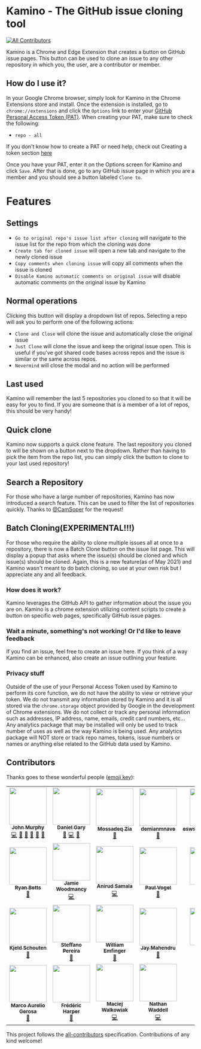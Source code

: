 # Kamino - The GitHub issue cloning tool

[![All Contributors](https://img.shields.io/badge/all_contributors-15-orange.svg?style=flat-square)](#contributors)

Kamino is a Chrome and Edge Extension that creates a button on GitHub issue pages. This button can be used to clone an issue to any other repository in which you, the user, are a contributor or member.

## How do I use it?

In your Google Chrome browser, simply look for Kamino in the Chrome Extensions store and install. Once the extension is installed, go to `chrome://extensions` and click the `Options` link to enter your [GitHub Personal Access Token (PAT)](https://github.com/settings/tokens). When creating your PAT, make sure to check the following:

- `repo - all`

If you don't know how to create a PAT or need help, check out Creating a token section [here](https://help.github.com/articles/creating-a-personal-access-token-for-the-command-line/)

Once you have your PAT, enter it on the Options screen for Kamino and click `Save`. After that is done, go to any GitHub issue page in which you are a member and you should see a button labeled `Clone to`.

# Features

## Settings

- `Go to original repo's issue list after cloning` will navigate to the issue list for the repo from which the cloning was done
- `Create tab for cloned issue` will open a new tab and navigate to the newly cloned issue
- `Copy comments when cloning issue` will copy all comments when the issue is cloned
- `Disable Kamino automatic comments on original issue` will disable automatic comments on the original issue by Kamino

## Normal operations

Clicking this button will display a dropdown list of repos. Selecting a repo will ask you to perform one of the following actions:

- `Clone and Close` will clone the issue and automatically close the original issue
- `Just Clone` will clone the issue and keep the original issue open. This is useful if you've got shared code bases across repos and the issue is similar or the same across repos.
- `Nevermind` will close the modal and no action will be performed

## Last used

Kamino will remember the last 5 repositories you cloned to so that it will be easy for you to find. If you are someone that is a member of a lot of repos, this should be very handy!

## Quick clone

Kamino now supports a quick clone feature. The last repository you cloned to will be shown on a button next to the dropdown. Rather than having to pick the item from the repo list, you can simply click the button to clone to your last used repository!

## Search a Repository

For those who have a large number of repositories, Kamino has now introduced a search feature. This can be used to filter the list of repositories quickly. Thanks to [@CamSoper](https://github.com/CamSoper) for the request!

## Batch Cloning(EXPERIMENTAL!!!)

For those who require the ability to clone multiple issues all at once to a repository, there is now a Batch Clone button on the issue list page. This will display a popup that asks where the issue(s) should be cloned and which issue(s) should be cloned. Again, this is a new feature(as of May 2021) and Kamino wasn't meant to do batch cloning, so use at your own risk but I appreciate any and all feedback.

### How does it work?

Kamino leverages the GitHub API to gather information about the issue you are on. Kamino is a chrome extension utilizing content scripts to create a button on specific web pages, specifically GitHub issue pages.

### Wait a minute, something's not working! Or I'd like to leave feedback

If you find an issue, feel free to create an issue here. If you think of a way Kamino can be enhanced, also create an issue outlining your feature.

### Privacy stuff

Outside of the use of your Personal Access Token used by Kamino to perform its core function, we do not have the ability to view or retrieve your token. We do not transmit any information stored by Kamino and it is all stored via the `chrome.storage` object provided by Google in the development of Chrome extensions. We do not collect or track any personal information such as addresses, IP address, name, emails, credit card numbers, etc... Any analytics package that may be installed will only be used to track number of uses as well as the way Kamino is being used. Any analytics package will NOT store or track repo names, tokens, issue numbers or names or anything else related to the GitHub data used by Kamino.

## Contributors

Thanks goes to these wonderful people ([emoji key](https://allcontributors.org/docs/en/emoji-key)):

<!-- ALL-CONTRIBUTORS-LIST:START - Do not remove or modify this section -->
<!-- prettier-ignore-start -->
<!-- markdownlint-disable -->
<table>
  <tr>
    <td align="center"><a href="https://github.com/johnmurphy01"><img src="https://avatars2.githubusercontent.com/u/2939548?v=4?s=100" width="100px;" alt=""/><br /><sub><b>John Murphy</b></sub></a><br /><a href="https://github.com/gatewayapps/kamino/commits?author=johnmurphy01" title="Code">💻</a> <a href="#design-johnmurphy01" title="Design">🎨</a> <a href="https://github.com/gatewayapps/kamino/commits?author=johnmurphy01" title="Documentation">📖</a> <a href="#ideas-johnmurphy01" title="Ideas, Planning, & Feedback">🤔</a> <a href="#maintenance-johnmurphy01" title="Maintenance">🚧</a> <a href="#projectManagement-johnmurphy01" title="Project Management">📆</a></td>
    <td align="center"><a href="https://github.com/danielgary"><img src="https://avatars2.githubusercontent.com/u/5438098?v=4?s=100" width="100px;" alt=""/><br /><sub><b>Daniel Gary</b></sub></a><br /><a href="#ideas-danielgary" title="Ideas, Planning, & Feedback">🤔</a> <a href="https://github.com/gatewayapps/kamino/commits?author=danielgary" title="Code">💻</a> <a href="https://github.com/gatewayapps/kamino/issues?q=author%3Adanielgary" title="Bug reports">🐛</a></td>
    <td align="center"><a href="https://www.linkedin.com/in/mossadeqzia"><img src="https://avatars3.githubusercontent.com/u/3779697?v=4?s=100" width="100px;" alt=""/><br /><sub><b>Mossadeq Zia</b></sub></a><br /><a href="https://github.com/gatewayapps/kamino/issues?q=author%3Amzia" title="Bug reports">🐛</a></td>
    <td align="center"><a href="https://github.com/demianmnave"><img src="https://avatars3.githubusercontent.com/u/1405982?v=4?s=100" width="100px;" alt=""/><br /><sub><b>demianmnave</b></sub></a><br /><a href="https://github.com/gatewayapps/kamino/issues?q=author%3Ademianmnave" title="Bug reports">🐛</a></td>
    <td align="center"><a href="https://github.com/eswsalesapgcgemea"><img src="https://avatars3.githubusercontent.com/u/37366579?v=4?s=100" width="100px;" alt=""/><br /><sub><b>eswsalesapgcgemea</b></sub></a><br /><a href="https://github.com/gatewayapps/kamino/issues?q=author%3Aeswsalesapgcgemea" title="Bug reports">🐛</a> <a href="#ideas-eswsalesapgcgemea" title="Ideas, Planning, & Feedback">🤔</a></td>
    <td align="center"><a href="http://about.me/camthegeek"><img src="https://avatars0.githubusercontent.com/u/137648?v=4?s=100" width="100px;" alt=""/><br /><sub><b>Cam Soper</b></sub></a><br /><a href="https://github.com/gatewayapps/kamino/issues?q=author%3ACamSoper" title="Bug reports">🐛</a> <a href="#ideas-CamSoper" title="Ideas, Planning, & Feedback">🤔</a></td>
    <td align="center"><a href="https://github.com/adamperlin"><img src="https://avatars3.githubusercontent.com/u/10533886?v=4?s=100" width="100px;" alt=""/><br /><sub><b>Adam Perlin</b></sub></a><br /><a href="https://github.com/gatewayapps/kamino/commits?author=adamperlin" title="Code">💻</a></td>
  </tr>
  <tr>
    <td align="center"><a href="https://hazelnotes.org"><img src="https://avatars1.githubusercontent.com/u/158141?v=4?s=100" width="100px;" alt=""/><br /><sub><b>Ryan Betts</b></sub></a><br /><a href="#ideas-rbetts" title="Ideas, Planning, & Feedback">🤔</a></td>
    <td align="center"><a href="https://jamieW.io"><img src="https://avatars2.githubusercontent.com/u/30516128?v=4?s=100" width="100px;" alt=""/><br /><sub><b>Jamie Woodmancy</b></sub></a><br /><a href="https://github.com/gatewayapps/kamino/commits?author=jamie29w" title="Code">💻</a></td>
    <td align="center"><a href="https://github.com/eragon512"><img src="https://avatars2.githubusercontent.com/u/9765685?v=4?s=100" width="100px;" alt=""/><br /><sub><b>Anirud Samala</b></sub></a><br /><a href="https://github.com/gatewayapps/kamino/commits?author=eragon512" title="Code">💻</a></td>
    <td align="center"><a href="http://www.paulvogel.me"><img src="https://avatars3.githubusercontent.com/u/4786628?v=4?s=100" width="100px;" alt=""/><br /><sub><b>Paul Vogel</b></sub></a><br /><a href="https://github.com/gatewayapps/kamino/issues?q=author%3Apavog" title="Bug reports">🐛</a></td>
    <td align="center"><a href="https://github.com/justinneff"><img src="https://avatars3.githubusercontent.com/u/8649832?v=4?s=100" width="100px;" alt=""/><br /><sub><b>Justin Neff</b></sub></a><br /><a href="https://github.com/gatewayapps/kamino/pulls?q=is%3Apr+reviewed-by%3Ajustinneff" title="Reviewed Pull Requests">👀</a> <a href="#ideas-justinneff" title="Ideas, Planning, & Feedback">🤔</a></td>
    <td align="center"><a href="https://github.com/mcnewbk"><img src="https://avatars1.githubusercontent.com/u/4582269?v=4?s=100" width="100px;" alt=""/><br /><sub><b>Brandon McNew</b></sub></a><br /><a href="https://github.com/gatewayapps/kamino/pulls?q=is%3Apr+reviewed-by%3Amcnewbk" title="Reviewed Pull Requests">👀</a></td>
    <td align="center"><a href="https://www.linkedin.com/in/juliawillson/"><img src="https://avatars2.githubusercontent.com/u/1253399?v=4?s=100" width="100px;" alt=""/><br /><sub><b>Julia</b></sub></a><br /><a href="#ideas-fuzzyweapon" title="Ideas, Planning, & Feedback">🤔</a></td>
  </tr>
  <tr>
    <td align="center"><a href="http://schouten-lebbing.nl"><img src="https://avatars2.githubusercontent.com/u/7613738?v=4?s=100" width="100px;" alt=""/><br /><sub><b>Kjeld Schouten</b></sub></a><br /><a href="#ideas-Ornias1993" title="Ideas, Planning, & Feedback">🤔</a></td>
    <td align="center"><a href="https://github.com/SteffanoP"><img src="https://avatars1.githubusercontent.com/u/26782009?v=4?s=100" width="100px;" alt=""/><br /><sub><b>Steffano Pereira</b></sub></a><br /><a href="https://github.com/gatewayapps/kamino/issues?q=author%3ASteffanoP" title="Bug reports">🐛</a></td>
    <td align="center"><a href="http://www.linkedin.com/in/emfinger"><img src="https://avatars0.githubusercontent.com/u/213467?v=4?s=100" width="100px;" alt=""/><br /><sub><b>William Emfinger</b></sub></a><br /><a href="#ideas-finger563" title="Ideas, Planning, & Feedback">🤔</a></td>
    <td align="center"><a href="https://github.com/jmah-cc"><img src="https://avatars2.githubusercontent.com/u/57732952?v=4?s=100" width="100px;" alt=""/><br /><sub><b>Jay Mahendru</b></sub></a><br /><a href="#ideas-jmah-cc" title="Ideas, Planning, & Feedback">🤔</a></td>
    <td align="center"><a href="https://github.com/sjsaha"><img src="https://avatars0.githubusercontent.com/u/7125423?v=4?s=100" width="100px;" alt=""/><br /><sub><b>sjsaha</b></sub></a><br /><a href="#ideas-sjsaha" title="Ideas, Planning, & Feedback">🤔</a></td>
    <td align="center"><a href="https://github.com/knutwannheden"><img src="https://avatars3.githubusercontent.com/u/408765?v=4?s=100" width="100px;" alt=""/><br /><sub><b>Knut Wannheden</b></sub></a><br /><a href="#ideas-knutwannheden" title="Ideas, Planning, & Feedback">🤔</a></td>
    <td align="center"><a href="https://github.com/jlczuk"><img src="https://avatars2.githubusercontent.com/u/8922067?v=4?s=100" width="100px;" alt=""/><br /><sub><b>John L. Czukkermann</b></sub></a><br /><a href="#ideas-jlczuk" title="Ideas, Planning, & Feedback">🤔</a></td>
  </tr>
  <tr>
    <td align="center"><a href="http://www.marcoagerosa.com"><img src="https://avatars0.githubusercontent.com/u/1161086?v=4?s=100" width="100px;" alt=""/><br /><sub><b>Marco Aurelio Gerosa</b></sub></a><br /><a href="https://github.com/gatewayapps/kamino/commits?author=marcogerosa" title="Documentation">📖</a></td>
    <td align="center"><a href="https://fred.dev"><img src="https://avatars3.githubusercontent.com/u/1170989?v=4?s=100" width="100px;" alt=""/><br /><sub><b>Frédéric Harper</b></sub></a><br /><a href="https://github.com/gatewayapps/kamino/issues?q=author%3Afharper" title="Bug reports">🐛</a></td>
    <td align="center"><a href="https://maciejwalkowiak.com"><img src="https://avatars.githubusercontent.com/u/1357927?v=4?s=100" width="100px;" alt=""/><br /><sub><b>Maciej Walkowiak</b></sub></a><br /><a href="https://github.com/gatewayapps/kamino/commits?author=maciejwalkowiak" title="Code">💻</a></td>
    <td align="center"><a href="https://github.com/NathanWaddell121107"><img src="https://avatars.githubusercontent.com/u/45477581?v=4?s=100" width="100px;" alt=""/><br /><sub><b>Nathan Waddell</b></sub></a><br /><a href="https://github.com/gatewayapps/kamino/commits?author=NathanWaddell121107" title="Code">💻</a></td>
  </tr>
</table>

<!-- markdownlint-restore -->
<!-- prettier-ignore-end -->

<!-- ALL-CONTRIBUTORS-LIST:END -->

This project follows the [all-contributors](https://github.com/all-contributors/all-contributors) specification. Contributions of any kind welcome!

